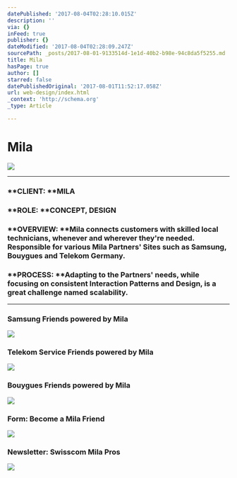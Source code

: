 ```yaml
---
datePublished: '2017-08-04T02:28:10.015Z'
description: ''
via: {}
inFeed: true
publisher: {}
dateModified: '2017-08-04T02:28:09.247Z'
sourcePath: _posts/2017-08-01-9133514d-1e1d-40b2-b98e-94c8da5f5255.md
title: Mila
hasPage: true
author: []
starred: false
datePublishedOriginal: '2017-08-01T11:52:17.058Z'
url: web-design/index.html
_context: 'http://schema.org'
_type: Article

---
```

# Mila
![](https://the-grid-user-content.s3-us-west-2.amazonaws.com/e7346021-cc61-4704-a571-d4d347bb4f05.png)

---

### **CLIENT: **MILA

### **ROLE: **CONCEPT, DESIGN

### **OVERVIEW: **Mila connects customers with skilled local technicians, whenever and wherever they're needed. Responsible for various Mila Partners' Sites such as Samsung, Bouygues and Telekom Germany.

### **PROCESS: **Adapting to the Partners' needs, while focusing on consistent Interaction Patterns and Design, is a great challenge named scalability.

---

### **Samsung** Friends powered by Mila
![](https://the-grid-user-content.s3-us-west-2.amazonaws.com/39ee991d-a1e1-48fe-8d56-1c56c0d8524a.png)

### **Telekom** Service Friends powered by Mila
![](https://the-grid-user-content.s3-us-west-2.amazonaws.com/ebeec295-bb43-4705-88d2-7fc22bbb21a3.png)

### **Bouygues** Friends powered by Mila
![](https://s3-us-west-2.amazonaws.com/the-grid-img/p/56d88da0ff38e071e8380057a97010df0d35186a.png)

### **Form**: Become a Mila Friend
![](https://s3-us-west-2.amazonaws.com/the-grid-img/p/dea6ca39220c49ed9da2a98390ebe9629a0aaa56.png)

### **Newsletter**: Swisscom Mila Pros
![](https://s3-us-west-2.amazonaws.com/the-grid-img/p/0866e87fe2df7530e54e9af4a6458ef10a9c5bfc.png)